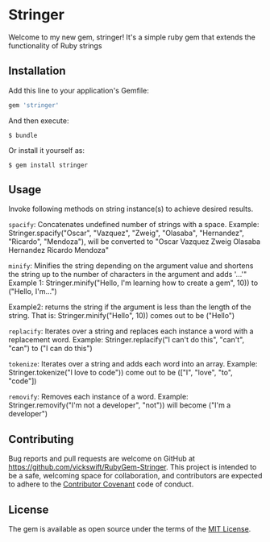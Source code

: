 # Stringer

Welcome to my new gem, stringer!
It's a simple ruby gem that extends the functionality of Ruby strings

## Installation

Add this line to your application's Gemfile:

```ruby
gem 'stringer'
```

And then execute:

    $ bundle

Or install it yourself as:

    $ gem install stringer

## Usage
Invoke following methods on string instance(s) to achieve desired results.

```spacify```: Concatenates undefined number of strings with a space. 
Example: Stringer.spacify("Oscar", "Vazquez", "Zweig", "Olasaba", "Hernandez", "Ricardo", "Mendoza"), will be converted to "Oscar Vazquez Zweig Olasaba Hernandez Ricardo Mendoza"


```minify```: Minifies the string depending on the argument value and shortens the string up to the number of characters in the argument and adds '...'" 
Example 1: Stringer.minify("Hello, I'm learning how to create a gem", 10)) to ("Hello, I'm...")

Example2: returns the string if the argument is less than the length of the string. That is:
Stringer.minify("Hello", 10)) comes out to be ("Hello")
   

```replacify```: Iterates over a string and replaces each instance a word with a replacement word.
Example: Stringer.replacify("I can't do this", "can't", "can") to ("I can do this")


```tokenize```: Iterates over a string and adds each word into an array.
Example: Stringer.tokenize("I love to code")) come out to be (["I", "love", "to", "code"])


```removify```: Removes each instance of a word.
Example: Stringer.removify("I'm not a developer", "not")) will become ("I'm a developer")


## Contributing

Bug reports and pull requests are welcome on GitHub at https://github.com/vickswift/RubyGem-Stringer. This project is intended to be a safe, welcoming space for collaboration, and contributors are expected to adhere to the [Contributor Covenant](http://contributor-covenant.org) code of conduct.


## License

The gem is available as open source under the terms of the [MIT License](http://opensource.org/licenses/MIT).

